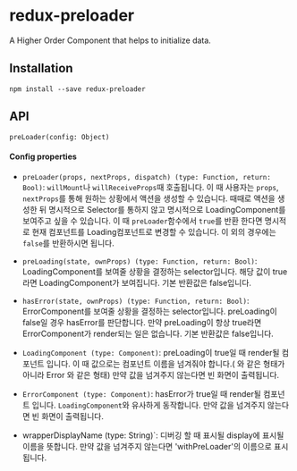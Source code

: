 # redux-preloader
A Higher Order Component that helps to initialize data.


## Installation
```npm install --save redux-preloader```

## API
```preLoader(config: Object)```

#### Config properties
* `preLoader(props, nextProps, dispatch) (type: Function, return: Bool)`: ```willMount```나 ```willReceiveProps```때 호출됩니다. 이 때 사용자는 ```props```, ```nextProps```를 통해 원하는 상황에서 액션을 생성할 수 있습니다. 때때로 액션을 생성한 뒤 명시적으로 Selector를 통하지 않고 명시적으로 LoadingComponent를 보여주고 싶을 수 있습니다. 이 때 ```preLoader```함수에서 ```true```를 반환 한다면 명시적로 현재 컴포넌트를 Loading컴포넌트로 변경할 수 있습니다. 이 외의 경우에는 ```false```를 반환하시면 됩니다.

* `preLoading(state, ownProps) (type: Function, return: Bool)`: LoadingComponent를 보여줄 상황을 결정하는 selector입니다. 해당 값이 true라면 LoadingComponent가 보여집니다. 기본 반환값은 false입니다.
* `hasError(state, ownProps) (type: Function, return: Bool)`: ErrorComponent를 보여줄 상황을 결정하는 selector입니다. preLoading이 false일 경우 hasError를 판단합니다. 만약 preLoading이 항상 true라면 ErrorComponent가 render되는 일은 없습니다. 기본 반환값은 false입니다.

* `LoadingComponent (type: Component)`: preLoading이 true일 때 render될 컴포넌트 입니다. 이 때 값으로는 컴포넌트 이름을 넘겨줘야 합니다.(<Error /> 와 같은 형태가 아니라 Error 와 같은 형태) 만약 값을 넘겨주지 않는다면 빈 화면이 출력됩니다.

* `ErrorComponent (type: Component)`: hasError가 true일 때 render될 컴포넌트 입니다. ```LoadingComponent```와 유사하게 동작합니다. 만약 값을 넘겨주지 않는다면 빈 화면이 출력됩니다.

* wrapperDisplayName (type: String)`: 디버깅 할 때 표시될 display에 표시될 이름을 뜻합니다. 만약 값을 넘겨주지 않는다면 'withPreLoader'의 이름으로 표시됩니다.
